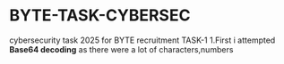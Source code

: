 # BYTE-TASK-CYBERSEC
cybersecurity task 2025 for BYTE recruitment
TASK-1
1.First i attempted **Base64 decoding** as there were a lot of characters,numbers
